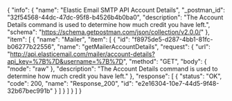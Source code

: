 {
  "info": {
    "name": "Elastic Email SMTP API Account Details",
    "_postman_id": "32f54568-44dc-47dc-95f8-b4526b4b0ba0",
    "description": "The Account Details command is used to determine how much credit you have left.",
    "schema": "https://schema.getpostman.com/json/collection/v2.0.0/"
  },
  "item": [
    {
      "name": "Mailer",
      "item": [
        {
          "id": "f8975de5-d287-4bb1-81fc-b06277b22556",
          "name": "getMailerAccountDetails",
          "request": {
            "url": "http://api.elasticemail.com/mailer/account-details?api_key=%7B%7D&username=%7B%7D",
            "method": "GET",
            "body": {
              "mode": "raw"
            },
            "description": "The Account Details command is used to determine how much credit you have left."
          },
          "response": [
            {
              "status": "OK",
              "code": 200,
              "name": "Response_200",
              "id": "e2e16304-10e7-44d5-9f48-32b67bec991b"
            }
          ]
        }
      ]
    }
  ]
}